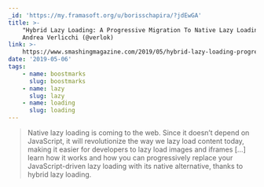 ```yaml
---
_id: 'https://my.framasoft.org/u/borisschapira/?jdEwGA'
title: >-
    "Hybrid Lazy Loading: A Progressive Migration To Native Lazy Loading",
    Andrea Verlicchi (@verlok)
link: >-
    https://www.smashingmagazine.com/2019/05/hybrid-lazy-loading-progressive-migration-native/
date: '2019-05-06'
tags:
    - name: boostmarks
      slug: boostmarks
    - name: lazy
      slug: lazy
    - name: loading
      slug: loading
---
```


<div class="markdown"><blockquote>
<p>Native lazy loading is coming to the web. Since it doesn’t depend on JavaScript, it will revolutionize the way we lazy load content today, making it easier for developers to lazy load images and iframes […] learn how it works and how you can progressively replace your JavaScript-driven lazy loading with its native alternative, thanks to hybrid lazy loading.
</p>
</blockquote></div>
